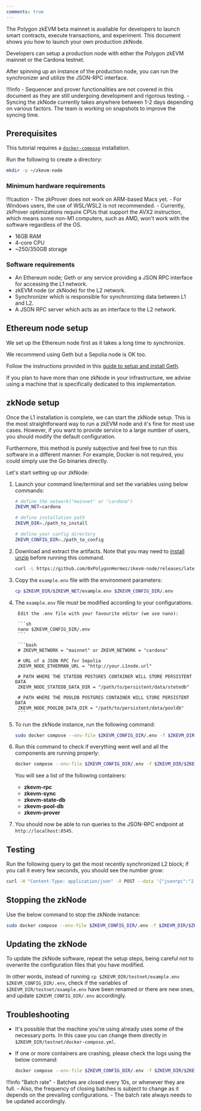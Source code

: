 ```yaml
---
comments: true
---
```


The Polygon zkEVM beta mainnet is available for developers to launch smart contracts, execute transactions, and experiment. This document shows you how to launch your own production zkNode.

Developers can setup a production node with either the Polygon zkEVM mainnet or the Cardona testnet.

After spinning up an instance of the production node, you can run the synchronizer and utilize the JSON-RPC interface.

!!!info
    - Sequencer and prover functionalities are not covered in this document as they are still undergoing development and rigorous testing.
    - Syncing the zkNode currently takes anywhere between 1-2 days depending on various factors. The team is working on snapshots to improve the syncing time.

## Prerequisites

This tutorial requires a [`docker-compose`](https://docs.docker.com/compose/install/) installation.

Run the following to create a directory:

```sh
mkdir -p ~/zkevm-node
```

### Minimum hardware requirements

!!!caution
    - The zkProver does not work on ARM-based Macs yet. 
    - For Windows users, the use of WSL/WSL2 is not recommended.
    - Currently, zkProver optimizations require CPUs that support the AVX2 instruction, which means some non-M1 computers, such as AMD, won't work with the software regardless of the OS.

- 16GB RAM
- 4-core CPU
- ~250/350GB storage

### Software requirements

- An Ethereum node; Geth or any service providing a JSON RPC interface for accessing the L1 network.
- zkEVM node (or zkNode) for the L2 network.
- Synchronizer which is responsible for synchronizing data between L1 and L2.
- A JSON RPC server which acts as an interface to the L2 network.

## Ethereum node setup

We set up the Ethereum node first as it takes a long time to synchronize.

We recommend using Geth but a Sepolia node is OK too.

Follow the instructions provided in this [guide to setup and install Geth](https://geth.ethereum.org/docs/getting-started/installing-geth).

If you plan to have more than one zkNode in your infrastructure, we advise using a machine that is specifically dedicated to this implementation.

## zkNode setup

Once the L1 installation is complete, we can start the zkNode setup. This is the most straightforward way to run a zkEVM node and it's fine for most use cases. However, if you want to provide service to a large number of users, you should modify the default configuration.

Furthermore, this method is purely subjective and feel free to run this software in a different manner. For example, Docker is not required, you could simply use the Go binaries directly.

Let's start setting up our zkNode:

1. Launch your command line/terminal and set the variables using below commands:

    ```bash
    # define the network("mainnet" or "cardona")
    ZKEVM_NET=cardona

    # define installation path
    ZKEVM_DIR=./path_to_install

    # define your config directory
    ZKEVM_CONFIG_DIR=./path_to_config
    ```

2. Download and extract the artifacts. Note that you may need to [install unzip](https://formulae.brew.sh/formula/unzip) before running this command. 
    
    ```bash
    curl -L https://github.com/0xPolygonHermez/zkevm-node/releases/latest/download/$ZKEVM_NET.zip > $ZKEVM_NET.zip && unzip -o $ZKEVM_NET.zip -d $ZKEVM_DIR && rm $ZKEVM_NET.zip
    ```

3. Copy the `example.env` file with the environment parameters:
    
    ```sh
    cp $ZKEVM_DIR/$ZKEVM_NET/example.env $ZKEVM_CONFIG_DIR/.env
    ```

4. The `example.env` file must be modified according to your configurations.

        Edit the .env file with your favourite editor (we use nano): 
    
        ```sh
        nano $ZKEVM_CONFIG_DIR/.env
        ```

        ```bash
        # ZKEVM_NETWORK = "mainnet" or ZKEVM_NETWORK = "cardona"
        
        # URL of a JSON RPC for Sepolia
        ZKEVM_NODE_ETHERMAN_URL = "http://your.L1node.url"

        # PATH WHERE THE STATEDB POSTGRES CONTAINER WILL STORE PERSISTENT DATA
        ZKEVM_NODE_STATEDB_DATA_DIR = "/path/to/persistent/data/stetedb"

        # PATH WHERE THE POOLDB POSTGRES CONTAINER WILL STORE PERSISTENT DATA
        ZKEVM_NODE_POOLDB_DATA_DIR = "/path/to/persistent/data/pooldb"
        ```

5. To run the zkNode instance, run the following command:

    ```bash
    sudo docker compose --env-file $ZKEVM_CONFIG_DIR/.env -f $ZKEVM_DIR/$ZKEVM_NET/docker-compose.yml up -d
    ```

6. Run this command to check if everything went well and all the components are running properly:

    ```bash
    docker compose --env-file $ZKEVM_CONFIG_DIR/.env -f $ZKEVM_DIR/$ZKEVM_NET/docker-compose.yml ps
    ```

    You will see a list of the following containers:
      - **zkevm-rpc**
      - **zkevm-sync**
      - **zkevm-state-db**
      - **zkevm-pool-db**
      - **zkevm-prover**

7. You should now be able to run queries to the JSON-RPC endpoint at `http://localhost:8545`.

## Testing

Run the following query to get the most recently synchronized L2 block; if you call it every few seconds, you should see the number grow:

```bash
curl -H "Content-Type: application/json" -X POST --data '{"jsonrpc":"2.0","method":"eth_blockNumber","params":[],"id":83}' http://localhost:8545
```

## Stopping the zkNode

Use the below command to stop the zkNode instance:

```bash
sudo docker compose --env-file $ZKEVM_CONFIG_DIR/.env -f $ZKEVM_DIR/$ZKEVM_NET/docker-compose.yml down
```

## Updating the zkNode

To update the zkNode software, repeat the setup steps, being careful not to overwrite the configuration files that you have modified.

In other words, instead of running ```cp $ZKEVM_DIR/testnet/example.env $ZKEVM_CONFIG_DIR/.env```, check if the variables of ```$ZKEVM_DIR/testnet/example.env``` have been renamed or there are new ones, and update ```$ZKEVM_CONFIG_DIR/.env``` accordingly.

## Troubleshooting

- It's possible that the machine you're using already uses some of the necessary ports. In this case you can change them directly in `$ZKEVM_DIR/testnet/docker-compose.yml`.

- If one or more containers are crashing, please check the logs using the below command:

    ```bash
    docker compose --env-file $ZKEVM_CONFIG_DIR/.env -f $ZKEVM_DIR/$ZKEVM_NET/docker-compose.yml logs <cointainer_name>
    ```

!!!info "Batch rate"
    - Batches are closed every 10s, or whenever they are full.
    - Also, the frequency of closing batches is subject to change as it depends on the prevailing configurations.
    - The batch rate always needs to be updated accordingly.